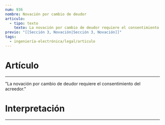 ```yaml
---
num: 936
nombre: Novación por cambio de deudor
articulo:
  - tipo: texto
    texto: La novación por cambio de deudor requiere el consentimiento del acreedor.
previo: "[[Sección 3, Novación|Sección 3, Novación]]"
tags:
  - ingeniería-electrónica/legal/articulo
---
```

# Artículo
---
"La novación por cambio de deudor requiere el consentimiento del acreedor."

# Interpretación
---
